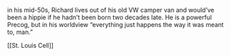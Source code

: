 in his mid-50s, Richard lives out of his old VW camper van and would’ve been a hippie if he hadn’t been born two decades late. He is a powerful Precog, but in his worldview “everything just happens the way it was meant to, man.”

[[St. Louis Cell]]